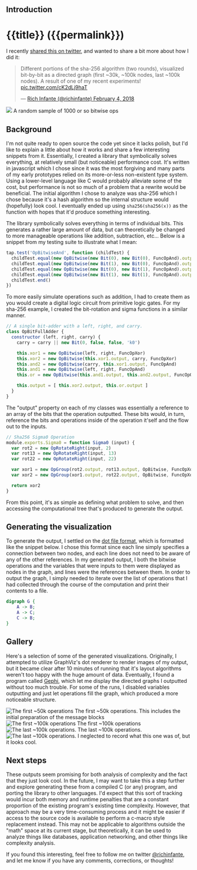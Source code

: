<script static>
layout = 'post.html'
title = 'Visualizing Algorithms'
date = '2018-02-12 8:00:00 -0400'
categories = ["notes", "javascript"]
description = "Using some custom code to generate interesting graphs of algorithmic operations."
image = "/img/sha/preview.png"
permalink = "/2018/02/12/visualizing-algorithms"
</script>

## Introduction

<h1>{{title}} ({{permalink}})</h1>
I recently  <a href="https://twitter.com/richinfante/status/959984976090619904">shared this on twitter</a>, and wanted to share a bit more about how I did it:

<blockquote class="twitter-tweet" data-lang="en"><p lang="en" dir="ltr">Different portions of the sha-256 algorithm (two rounds), visualized bit-by-bit as a directed graph (first ~30k, ~100k nodes, last ~100k nodes). A result of one of my recent experiments! <a href="https://t.co/cK2dLj9haT">pic.twitter.com/cK2dLj9haT</a></p>&mdash; <a href="https://twitter.com/richinfante/status/959984976090619904">Rich Infante (@richinfante) February 4, 2018</a></blockquote>

<div class="image-wrapper">
  <div class="image">
    <img src="/img/sha/fish.png" label="A random sample of 1000 or so bitwise ops">
    <label>A random sample of 1000 or so bitwise ops</label>
  </div>
</div>

## Background

I'm not quite ready to open source the code yet since it lacks polish, but I'd like to explain a little about how it works and share a few interesting snippets from it. Essentially, I created a library that symbolically solves everything, at relatively small (but noticeable) performance cost. It's written in javascript which I chose since it was the most forgiving and many parts of my early prototypes relied on its more-or-less non-existent type system. Using a lower-level language like C would probably alleviate some of the cost, but performance is not so much of a problem that a rewrite would be beneficial. The initial algorithm I chose to analyze was sha-256 which I chose because it's a hash algorithm so the internal structure would (hopefully) look cool. I eventually ended up using `sha256(sha256(x))` as the function with hopes that it'd produce something interesting.

The library symbolically solves everything in terms of individual bits. This generates a rather large amount of data, but can theoretically be changed to more manageable operations like addition, subtraction, etc... Below is a snippet from my testing suite to illustrate what I mean:

```js
tap.test('OpBitwiseAnd', function (childTest) {
  childTest.equal(new OpBitwise(new Bit(0), new Bit(0), FuncOpAnd).output.value, 0)
  childTest.equal(new OpBitwise(new Bit(1), new Bit(0), FuncOpAnd).output.value, 0)
  childTest.equal(new OpBitwise(new Bit(0), new Bit(1), FuncOpAnd).output.value, 0)
  childTest.equal(new OpBitwise(new Bit(1), new Bit(1), FuncOpAnd).output.value, 1)
  childTest.end()
})
```

To more easily simulate operations such as addition, I had to create them as you would create a digital logic circuit from primitive logic gates. For my sha-256 example, I created the bit-rotation and sigma functions in a similar manner.

```js
// A single bit-adder with a left, right, and carry.
class OpBitFullAdder {
  constructor (left, right, carry) {
    carry = carry || new Bit(0, false, false, 'k0')

    this.xor1 = new OpBitwise(left, right, FuncOpXor)
    this.xor2 = new OpBitwise(this.xor1.output, carry, FuncOpXor)
    this.and2 = new OpBitwise(carry, this.xor1.output, FuncOpAnd)
    this.and1 = new OpBitwise(left, right, FuncOpAnd)
    this.or = new OpBitwise(this.and1.output, this.and2.output, FuncOpOr)

    this.output = [ this.xor2.output, this.or.output ]
  }
}
```

The "output" property on each of my classes was essentially a reference to an array of the bits that the operation outputted. These bits would, in turn, reference the bits and operations inside of the operation it'self and the flow out to the inputs.

```js 
// Sha256 Sigma0 Operation
module.exports.Sigma0 = function Sigma0 (input) {
  var rot2 = new OpRotateRight(input, 2)
  var rot13 = new OpRotateRight(input, 13)
  var rot22 = new OpRotateRight(input, 22)

  var xor1 = new OpGroup(rot2.output, rot13.output, OpBitwise, FuncOpXor)
  var xor2 = new OpGroup(xor1.output, rot22.output, OpBitwise, FuncOpXor)

  return xor2
}
```

From this point, it's as simple as defining what problem to solve, and then accessing the computational tree that's produced to generate the output.

## Generating the visualization
To generate the output, I settled on the [dot file format](https://en.wikipedia.org/wiki/DOT_(graph_description_language)), which is formatted like the snippet below. I chose this format since each line simply specifies a connection between two nodes, and each line does not need to be aware of any of the other references. In my generated output, I both the bitwise operations and the variables that were inputs to them were displayed as nodes in the graph, and lines were the references between them. In order to output the graph, I simply needed to iterate over the list of operations that I had collected through the course of the computation and print their contents to a file.

```dot
digraph G {
    A -> B;
    A -> C;
    C -> B;
}
```

## Gallery
Here's a selection of some of the generated visualizations. Originally, I attempted to utilize GraphViz's dot renderer to render images of my output, but it became clear after 10 minutes of running that it's layout algorithms weren't too happy with the huge amount of data. Eventually, I found a program called [Gephi](https://gephi.org/), which let me display the directed graphs I outputted without too much trouble. For some of the runs, I disabled variables outputting and just let operations fill the graph, which produced a more noticeable structure.


<div class="image-wrapper">
  <div class="image">
    <img src="/img/sha/shabeginning-50k.png" alt="The first ~50k operations">
    <label>The first ~50k operations. This includes the initial preparation of the message blocks</label>
  </div>
</div>

<div class="image-wrapper">
  <div class="image">
    <img src="/img/sha/first100k.png" alt="The first ~100k operations">
    <label>The first ~100k operations</label>
  </div>
</div>

<div class="image-wrapper">
  <div class="image">
    <img src="/img/sha/sha256-100k.png" alt="The last ~100k operations.">
    <label>The last ~100k operations.</label>
  </div>
</div>

<div class="image-wrapper">
  <div class="image">
    <img src="/img/sha/doublesnake.png" alt="The last ~100k operations.">
    <label>I neglected to record what this one was of, but it looks cool.</label>
  </div>
</div>

## Next steps
 
These outputs seem promising for both analysis of complexity and the fact that they just look cool. In the future, I may want to take this a step further and explore generating these from a compiled C (or any) program, and porting the library to other languages. I'd expect that this sort of tracking would incur both memory and runtime penalties that are a constant proportion of the existing program's existing time complexity. However, that approach may be a very time-consuming process and it might be easier if access to the source code is available to perform a c-macro style replacement instead. This may not be applicable to algorithms outside the "math" space at its current stage, but theoretically, it can be used to analyze things like databases, application networking, and other things like complexity analysis.

If you found this interesting, feel free to follow me on twitter <a href="https://twitter.com/richinfante">@richinfante</a>, and let me know if you have any comments, corrections, or thoughts!